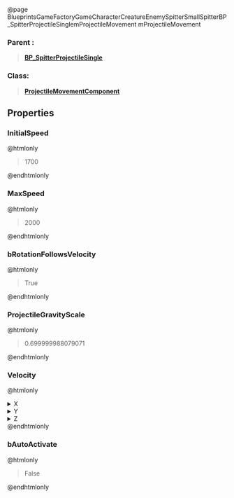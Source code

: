 @page BlueprintsGameFactoryGameCharacterCreatureEnemySpitterSmallSpitterBP_SpitterProjectileSinglemProjectileMovement mProjectileMovement
### Parent :
<b><a href="_blueprints_game_factory_game_character_creature_enemy_spitter_small_spitter_b_p__spitter_projectile_single.html"><blockquote>BP_SpitterProjectileSingle</blockquote></a></b>
### Class:
<b><a href="_class_script_projectile_movement_component.html"><blockquote>ProjectileMovementComponent</blockquote></a></b>
## Properties
### InitialSpeed
@htmlonly
<blockquote>1700</blockquote>
@endhtmlonly

### MaxSpeed
@htmlonly
<blockquote>2000</blockquote>
@endhtmlonly

### bRotationFollowsVelocity
@htmlonly
<blockquote>True</blockquote>
@endhtmlonly

### ProjectileGravityScale
@htmlonly
<blockquote>0.699999988079071</blockquote>
@endhtmlonly

### Velocity
@htmlonly
<details>
 <summary>X</summary>
<blockquote>0</blockquote>
</details>
<details>
 <summary>Y</summary>
<blockquote>0</blockquote>
</details>
<details>
 <summary>Z</summary>
<blockquote>1</blockquote>
</details>
@endhtmlonly

### bAutoActivate
@htmlonly
<blockquote>False</blockquote>
@endhtmlonly

